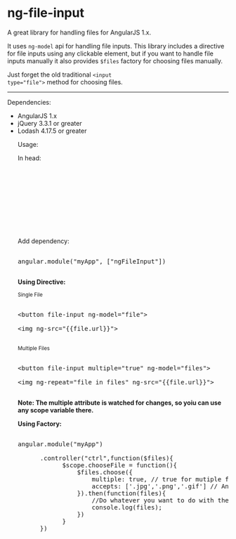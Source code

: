 # ng-file-input
A great library for handling files for AngularJS 1.x.

It uses <code>ng-model</code> api for handling file inputs. This library includes a directive for file inputs using any clickable element, but if you want to handle file inputs manually it also provides <code>$files</code> factory for choosing files manually.

Just forget the old traditional <code>&lt;input type="file"></code> method for choosing files.

<hr>

Dependencies:

<ul>

<li>AngularJS 1.x</li>
<li>jQuery 3.3.1 or greater</li>
<li>Lodash 4.17.5 or greater</li>

Usage:

In head:

<pre>

<script src='bower_components/jquery/dist/jquery.min.js'></script>
<script src='bower_components/lodash/dist/lodash.min.js'></script>
<script src='bower_components/angular/angular.min.js'></script>
<script src='bower_components/ng-file-input/ng-file-input.js'></script>

</pre>

Add dependency:

<pre>

angular.module("myApp", ["ngFileInput"])

</pre>

<b>Using Directive:</b>

<small>Single File</small>
<pre>

&lt;button file-input ng-model="file"></button>

&lt;img ng-src="{{file.url}}">

</pre>

<small>Multiple Files</small>
<pre>

&lt;button file-input multiple="true" ng-model="files"></button>

&lt;img ng-repeat="file in files" ng-src="{{file.url}}">

</pre>

<b>Note: The multiple attribute is watched for changes, so yoiu can use any scope variable there.</b>

<b>Using Factory: </b>

<pre>

angular.module("myApp")

      .controller("ctrl",function($files){
            $scope.chooseFile = function(){
                $files.choose({
                    multiple: true, // true for mutiple files, default is false.
                    accepts: ['.jpg','.png','.gif'] // An array containing the extensions you want to be accepted
                }).then(function(files){
                    //Do whatever you want to do with the files
                    console.log(files);
                })
            }
      })

</pre>

